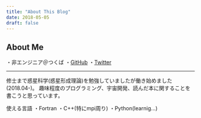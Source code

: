 ```yaml
---
title: "About This Blog"
date: 2018-05-05
draft: false
---
```


## About Me
・非エンジニア＠つくば
・[GitHub](https://github.com/microcosmoz)
・[Twitter](https://twitter.com/mikrocosmoz)

------
修士まで惑星科学(惑星形成理論)を勉強していましたが働き始めました(2018.04-)。
趣味程度のプログラミング、宇宙開発、読んだ本に関することを書こうと思っています。

使える言語
・Fortran
・C++(特にmpi周り)
・Python(learnig...)
